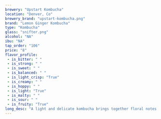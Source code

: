 ```yaml
---
brewery: "Upstart Kombucha"
location: "Denver, Co"
brewery_brand: "upstart-kombucha.png"
brand: "Lemon Ginger Kombucha"
type: "Kombucha"
glass: "snifter.png"
alcohol: "NA"
ibu: "NA"
tap_order: "106"
price: "8"
flavor_profile:
 - is_bitter: " "
 - is_strong: " "
 - is_sweet: " "
 - is_balanced: " "
 - is_light_crisp: "True"
 - is_creamy: " "
 - is_hoppy: " "
 - is_light: "True"
 - is_malty: " "
 - is_sour: " "
 - is_fruity: "True" 
long_desc: "A light and delicate kombucha brings together floral notes with the citrus-like quality of grapefruit."
---
```

